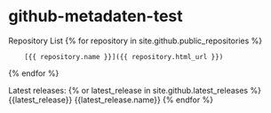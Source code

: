 # github-metadaten-test

Repository List
{% for repository in site.github.public_repositories %}

        [{{ repository.name }}]({{ repository.html_url }}) 
{% endfor %}


Latest releases:
{% or latest_release in site.github.latest_releases %}
    {{latest_release}}
    {{latest_release.name}}
{% endfor %}